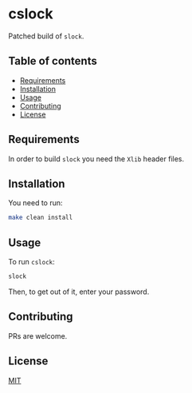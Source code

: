 # cslock

Patched build of `slock`.

## Table of contents
  - [Requirements <a name="requirements"></a>](#requirements-)
  - [Installation <a name="installation"></a>](#installation-)
  - [Usage <a name="usage"></a>](#usage-)
  - [Contributing <a name="contributing"></a>](#contributing-)
  - [License <a name="license"></a>](#license-)

## Requirements <a name="requirements"></a>

In order to build `slock` you need the `Xlib` header files.

## Installation <a name="installation"></a>

You need to run:

```bash
make clean install  
```

## Usage <a name="usage"></a>

To run `cslock`:

```bash
slock
```

Then, to get out of it, enter your password.

## Contributing <a name="contributing"></a>
PRs are welcome.

## License <a name="license"></a>
[MIT](https://raw.githubusercontent.com/santilococo/cslock/master/LICENSE)


